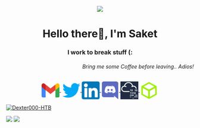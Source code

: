 
<p align="center">
  <img src="https://media.giphy.com/media/eCqFYAVjjDksg/giphy.gif">
</p>

<h1 align="center">Hello there👋, I'm Saket</h1>
<h3 align="center">I work to break stuff (:</h3>
<h6 align="right">Bring me some Coffee before leaving.. Adios!</h6>

<p align="center">
   <a href="mailto:saket.sp07@gmail.com" target="_blank" style='margin-right:4px'>
    <img align="center" src="https://github.com/dexter-11/dexter-11/blob/main/assets/1024px-Gmail_icon_(2020).svg.png" alt="dexter" width="48px" height="38px" />
  </a>
  <a href="https://twitter.com/saket_ZGV4dGVy" target="_blank">
    <img align="center" src="https://github.com/dexter-11/dexter-11/blob/main/assets/twitter.svg" alt="dexter" width="48px" height="48px" />
  </a>
  <a href="https://www.linkedin.com/in/pandey-saket" target="_blank">
    <img align="center" src="https://github.com/dexter-11/dexter-11/blob/main/assets/174857.png" alt="dexter" width="48px" height="48px" />
  </a>
  <a href="https://discord.com/users/Dexter#8860" target="_blank">
    <img align="center" src="https://github.com/dexter-11/dexter-11/blob/main/assets/discord.svg" alt="dexter" width="48px" height="48px" />
  </a>  
    <a href="https://tryhackme.com/p/Dexter9" target="_blank">
    <img align="center" src="https://github.com/dexter-11/dexter-11/blob/main/assets/56fd5d06741cdaeb837741bda72deef9.png" alt="dexter" width="48px" height="48px" />
  </a>
    <a href="https://www.hackthebox.eu/home/users/profile/229097" target="_blank">
    <img align="center" src="https://github.com/dexter-11/dexter-11/blob/main/assets/Cube-Icon_RGB_BRC-Site-300.png" alt="dexter" width="50px" height="48px" />
  </a>
</p>

[ ![Dexter000-HTB](https://www.hackthebox.eu/badge/image/229097)](https://www.hackthebox.eu/home/users/profile/229097)

<img width="38%" src="https://github-readme-stats.vercel.app/api/top-langs/?username=dexter-11&layout=compact&theme=tokyonight&custom_title=Top%20Languages">
<img width="38%" src="https://github-readme-stats.vercel.app/api?username=dexter-11&show_icons=true&theme=gotham">

<!--
https://github.com/kautukkundan/Awesome-Profile-README-templates/edit/master/dynamic-realtime/cerberodev.md

Here are some ideas to get you started:

- 🔭 I’m currently working on ...
- 🌱 I’m currently learning ...
- 👯 I’m looking to collaborate on ...
- 🤔 I’m looking for help with ...
- 💬 Ask me about ...
- 📫 How to reach me: ...
- 😄 Pronouns: ...
- ⚡ Fun fact: ...
---
![karma's github stats](https://github-readme-stats.vercel.app/api?username=karma9874&show_icons=true&theme=gotham)
<img width="38%" src="https://github-readme-stats.vercel.app/api/top-langs/?username=sonichigo&layout=compact&theme=tokyonight&custom_title=Top%20Languages">

<a href="https://ctftime.org/user/88888"><img src="https://github.com/dexter-11/dexter-11/tree/main/assets/ctftime.ico" width="30px" alt="ctftime"></a> &nbsp; &nbsp;
<a href="https://karma9874.github.io"><img src="https://github.com/dexter-11/dexter-11/tree/main/assets/home.svg" width="30px" alt="site"></a> &nbsp; &nbsp;
-->



